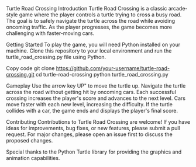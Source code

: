 Turtle Road Crossing
Introduction
Turtle Road Crossing is a classic arcade-style game where the player controls a turtle trying to cross a busy road.
The goal is to safely navigate the turtle across the road while avoiding oncoming traffic. As the player progresses, the game becomes more challenging with faster-moving cars.

Getting Started
To play the game, you will need Python installed on your machine. Clone this repository to your local environment and run the turtle_road_crossing.py file using Python.

Copy code
git clone https://github.com/your-username/turtle-road-crossing.git
cd turtle-road-crossing
python turtle_road_crossing.py

Gameplay
Use the arrow key UP" to move the turtle up.
Navigate the turtle across the road without getting hit by oncoming cars.
Each successful crossing increases the player's score and advances to the next level.
Cars move faster with each new level, increasing the difficulty.
If the turtle collides with a car, the game ends and displays the player's final score.

Contributing
Contributions to Turtle Road Crossing are welcome! If you have ideas for improvements, bug fixes, or new features,
please submit a pull request. For major changes, please open an issue first to discuss the proposed changes.


Special thanks to the Python Turtle library for providing the graphics and animation capabilities.
